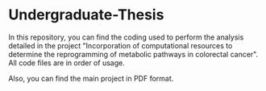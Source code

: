 # Undergraduate-Thesis


In this repository, you can find the coding used to perform the analysis detailed in the project "Incorporation of computational resources to determine the reprogramming of metabolic
pathways in colorectal cancer". All code files are in order of usage.

Also, you can find the main project in PDF format.
